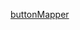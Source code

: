 [buttonMapper](https://onedrive.live.com/download?cid=B67CB79B6FA6AD52&resid=B67CB79B6FA6AD52%21124&authkey=AKKRTY8MzZzwg6c)
